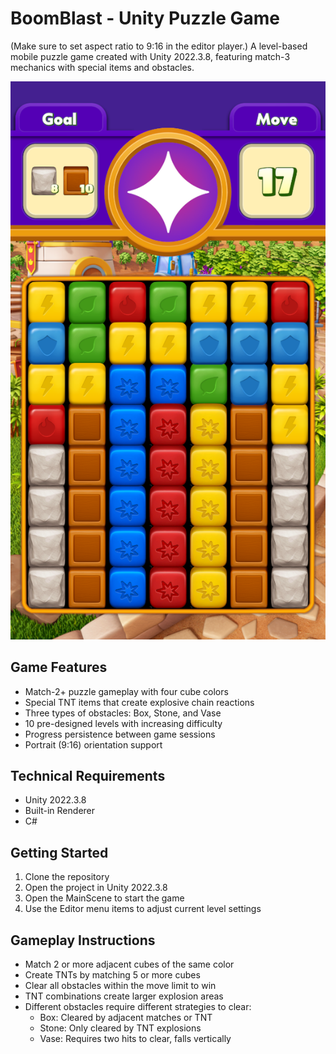 # BoomBlast - Unity Puzzle Game

(Make sure to set aspect ratio to 9:16 in the editor player.)
A level-based mobile puzzle game created with Unity 2022.3.8, featuring match-3 mechanics with special items and obstacles.

![Preview](preview.png)

## Game Features

- Match-2+ puzzle gameplay with four cube colors
- Special TNT items that create explosive chain reactions
- Three types of obstacles: Box, Stone, and Vase
- 10 pre-designed levels with increasing difficulty
- Progress persistence between game sessions
- Portrait (9:16) orientation support

## Technical Requirements

- Unity 2022.3.8
- Built-in Renderer
- C#

## Getting Started

1. Clone the repository
2. Open the project in Unity 2022.3.8
3. Open the MainScene to start the game
4. Use the Editor menu items to adjust current level settings

## Gameplay Instructions

- Match 2 or more adjacent cubes of the same color
- Create TNTs by matching 5 or more cubes
- Clear all obstacles within the move limit to win
- TNT combinations create larger explosion areas
- Different obstacles require different strategies to clear:
  - Box: Cleared by adjacent matches or TNT
  - Stone: Only cleared by TNT explosions
  - Vase: Requires two hits to clear, falls vertically

